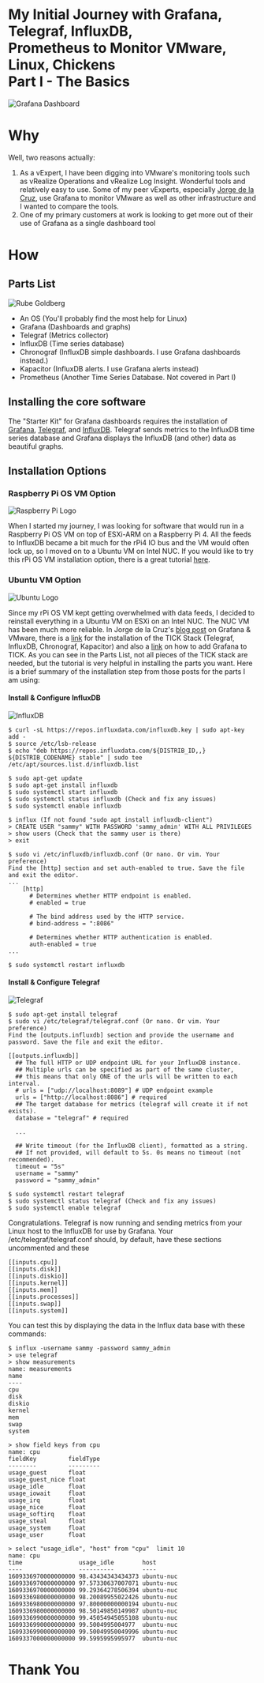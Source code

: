 # My Initial Journey with Grafana, Telegraf, InfluxDB, <br> Prometheus to Monitor VMware, Linux, Chickens <br> Part I - The Basics
![Grafana Dashboard](https://github.com/DennisFaucher/grafana101/blob/main/images/Grafana%20-%203%20Streams%20-%20Dodge.jpg)

# Why

Well, two reasons actually:
1. As a vExpert, I have been digging into VMware's monitoring tools such as vRealize Operations and vRealize Log Insight. Wonderful tools and relatively easy to use. Some of my peer vExperts, especially [Jorge de la Cruz](https://jorgedelacruz.uk/), use Grafana to monitor VMware as well as other infrastructure and I wanted to compare the tools.
2. One of my primary customers at work is looking to get more out of their use of Grafana as a single dashboard tool

# How

## Parts List
![Rube Goldberg](https://github.com/DennisFaucher/grafana101/blob/main/images/Rube_Goldberg's__Self-Operating_Napkin__(cropped).gif)

* An OS (You'll probably find the most help for Linux)
* Grafana (Dashboards and graphs)
* Telegraf (Metrics collector)
* InfluxDB (Time series database)
* Chronograf (InfluxDB simple dashboards. I use Grafana dashboards instead.)
* Kapacitor (InfluxDB alerts. I use Grafana alerts instead)
* Prometheus (Another Time Series Database. Not covered in Part I)

## Installing the core software
The "Starter Kit" for Grafana dashboards requires the installation of [Grafana](https://grafana.com/oss/grafana/), [Telegraf](https://www.influxdata.com/time-series-platform/telegraf/), and [InfluxDB](https://www.influxdata.com/). Telegraf sends metrics to the InfluxDB time series database and Grafana displays the InfluxDB (and other) data as beautiful graphs.

## Installation Options
### Raspberry Pi OS VM Option
![Raspberry Pi Logo](https://github.com/DennisFaucher/grafana101/blob/main/images/rPi-160W.jpeg)

When I started my journey, I was looking for software that would run in a Raspberry Pi OS VM on top of ESXi-ARM on a Raspberry Pi 4. All the feeds to InfluxDB became a bit much for the rPi4 IO bus and the VM would often lock up, so I moved on to a Ubuntu VM on Intel NUC. If you would like to try this rPi OS VM installation option, there is a great tutorial [here](https://nwmichl.net/2020/07/14/telegraf-influxdb-grafana-on-raspberrypi-from-scratch/). 

### Ubuntu VM Option
![Ubuntu Logo](https://github.com/DennisFaucher/grafana101/blob/main/images/Ubuntu160.png)

Since my rPi OS VM kept getting overwhelmed with data feeds, I decided to reinstall everything in a Ubuntu VM on ESXi on an Intel NUC. The NUC VM has been much more reliable. In Jorge de la Cruz's [blog post](https://jorgedelacruz.uk/2018/10/01/looking-for-the-perfect-dashboard-influxdb-telegraf-and-grafana-part-xii-native-telegraf-plugin-for-vsphere/) on Grafana & VMware, there is a [link](https://www.digitalocean.com/community/tutorials/how-to-monitor-system-metrics-with-the-tick-stack-on-ubuntu-16-04) for the installation of the TICK Stack (Telegraf, InfluxDB, Chronograf, Kapacitor) and also a [link](http://docs.grafana.org/installation/) on how to add Grafana to TICK. As you can see in the Parts List, not all pieces of the TICK stack are needed, but the tutorial is very helpful in installing the parts you want. Here is a brief summary of the installation step from those posts for the parts I am using:

#### Install & Configure InfluxDB
![InfluxDB](https://github.com/DennisFaucher/grafana101/blob/main/images/InfluxDB.png)

````[bash]
$ curl -sL https://repos.influxdata.com/influxdb.key | sudo apt-key add -
$ source /etc/lsb-release
$ echo "deb https://repos.influxdata.com/${DISTRIB_ID,,} ${DISTRIB_CODENAME} stable" | sudo tee /etc/apt/sources.list.d/influxdb.list

$ sudo apt-get update
$ sudo apt-get install influxdb
$ sudo systemctl start influxdb
$ sudo systemctl status influxdb (Check and fix any issues)
$ sudo systemctl enable influxdb

$ influx (If not found "sudo apt install influxdb-client")
> CREATE USER "sammy" WITH PASSWORD 'sammy_admin' WITH ALL PRIVILEGES
> show users (Check that the sammy user is there)
> exit

$ sudo vi /etc/influxdb/influxdb.conf (Or nano. Or vim. Your preference)
Find the [http] section and set auth-enabled to true. Save the file and exit the editor.
...
    [http]
      # Determines whether HTTP endpoint is enabled.
      # enabled = true

      # The bind address used by the HTTP service.
      # bind-address = ":8086"

      # Determines whether HTTP authentication is enabled.
      auth-enabled = true
...

$ sudo systemctl restart influxdb

````

#### Install & Configure Telegraf
![Telegraf](https://github.com/DennisFaucher/grafana101/blob/main/images/telegraf.png)

````[bash]
$ sudo apt-get install telegraf
$ sudo vi /etc/telegraf/telegraf.conf (Or nano. Or vim. Your preference)
Find the [outputs.influxdb] section and provide the username and password. Save the file and exit the editor.

[[outputs.influxdb]]
  ## The full HTTP or UDP endpoint URL for your InfluxDB instance.
  ## Multiple urls can be specified as part of the same cluster,
  ## this means that only ONE of the urls will be written to each interval.
  # urls = ["udp://localhost:8089"] # UDP endpoint example
  urls = ["http://localhost:8086"] # required
  ## The target database for metrics (telegraf will create it if not exists).
  database = "telegraf" # required

  ...

  ## Write timeout (for the InfluxDB client), formatted as a string.
  ## If not provided, will default to 5s. 0s means no timeout (not recommended).
  timeout = "5s"
  username = "sammy"
  password = "sammy_admin"
  
$ sudo systemctl restart telegraf
$ sudo systemctl status telegraf (Check and fix any issues)
$ sudo systemctl enable telegraf
````

Congratulations. Telegraf is now running and sending metrics from your Linux host to the InfluxDB for use by Grafana.
Your /etc/telegraf/telegraf.conf should, by default, have these sections uncommented and these 

````[bash]
[[inputs.cpu]]
[[inputs.disk]]
[[inputs.diskio]]
[[inputs.kernel]]
[[inputs.mem]]
[[inputs.processes]]
[[inputs.swap]]
[[inputs.system]]
````

You can test this by displaying the data in the Influx data base with these commands:

````[bash]
$ influx -username sammy -password sammy_admin
> use telegraf
> show measurements
name: measurements
name
----
cpu
disk
diskio
kernel
mem
swap
system

> show field keys from cpu
name: cpu
fieldKey         fieldType
--------         ---------
usage_guest      float
usage_guest_nice float
usage_idle       float
usage_iowait     float
usage_irq        float
usage_nice       float
usage_softirq    float
usage_steal      float
usage_system     float
usage_user       float

> select "usage_idle", "host" from "cpu"  limit 10
name: cpu
time                usage_idle        host
----                ----------        ----
1609336970000000000 98.43434343434373 ubuntu-nuc
1609336970000000000 97.57330637007071 ubuntu-nuc
1609336970000000000 99.29364278506394 ubuntu-nuc
1609336980000000000 98.20089955022426 ubuntu-nuc
1609336980000000000 97.80000000000194 ubuntu-nuc
1609336980000000000 98.50149850149987 ubuntu-nuc
1609336990000000000 99.45054945055108 ubuntu-nuc
1609336990000000000 99.5004995004977  ubuntu-nuc
1609336990000000000 99.50049950049996 ubuntu-nuc
1609337000000000000 99.5995995995977  ubuntu-nuc
````

# Thank You
